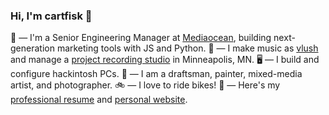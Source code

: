 ### Hi, I'm cartfisk 👋

🏢 — I'm a Senior Engineering Manager at [Mediaocean](https://www.mediaocean.com), building next-generation marketing tools with JS and Python.
🎸 — I make music as [vlush](https://youwont.bet) and manage a [project recording studio](https://no-shore.com) in Minneapolis, MN.
🖥 — I build and configure hackintosh PCs.
🎨 — I am a draftsman, painter, mixed-media artist, and photographer.
🚲 — I love to ride bikes!
📄 — Here's my [professional resume](https://cartfisk.com/assets/resume.pdf) and [personal website](https://cartfisk.com).
